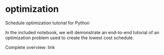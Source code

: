 # optimization

Schedule optimization tutorial for Python

In the included notebook, we will demonstrate an end-to-end tutorial of an optimization problem used to create the lowest cost schedule.

Complete overview: link
